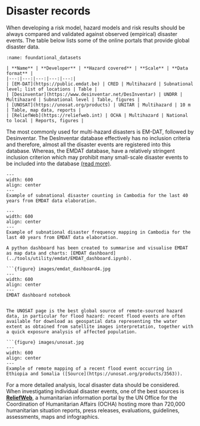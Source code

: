# Disaster records

When developing a risk model, hazard models and risk results should be always compared and validated against observed (empirical) disaster events.
The table below lists some of the online portals that provide global disaster data. 
```{table}
:name: foundational_datasets

| **Name** | **Developer** | **Hazard covered** | **Scale** | **Data format** |
|---:|---:|---:|---:|---:|
| [EM-DAT](https://public.emdat.be) | CRED | Multihazard | Subnational level; list of locations | Table |
| [Desinventar](https://www.desinventar.net/DesInventar) | UNDRR | Multihazard | Subnational level | Table, figures |
| [UNOSAT](https://unosat.org/products) | UNITAR | Multihazard | 10 m | Table, map data, reports |                
| [ReliefWeb](https://reliefweb.int) | OCHA | Multihazard | National to local | Reports, figures |  
```
The most commonly used for multi-hazard disasters is EM-DAT, followed by Desinventar. The DesInventar database effectively has no inclusion criteria and therefore, almost all the disaster events are registered into this database. Whereas, the EMDAT database, have a relatively stringent inclusion criterion which may prohibit many small-scale disaster events to be included into the database [(read more)](https://link.springer.com/article/10.1007/s41885-019-00052-0).

```{figure} images/emdat_count.png
---
width: 600
align: center
---
Example of subnational disaster counting in Cambodia for the last 40 years from EMDAT data elaboration.
```

```{figure} images/emdat_maps.jpg
---
width: 600
align: center
---
Example of subnational disaster frequency mapping in Cambodia for the last 40 years from EMDAT data elaboration.
```

```{seealso}
A python dashboard has been created to summarise and visualise EMDAT as map data and charts: [EMDAT dashboard](../tools/utility/emdat/EMDAT_dashboard.ipynb).

```{figure} images/emdat_dashboard4.jpg
---
width: 600
align: center
---
EMDAT dashboard notebook
```


```

The UNOSAT page is the best global source of remote-sourced hazard data, in particular for flood hazard: recent flood events are often available for download as geospatial data representing the water extent as obtained from satellite images interpretation, together with a quick exposure analysis of affected population.

```{figure} images/unosat.jpg
---
width: 600
align: center
---
Example of remote mapping of a recent flood event occurring in Ethiopia and Somalia ([Source](https://unosat.org/products/3563)).
```

For a more detailed analysis, local disaster data should be considered.
When investigating individual disaster events, one of the best sources is [**ReliefWeb**](https://reliefweb.int), a humanitarian information portal by the UN Office for the Coordination of Humanitarian Affairs (OCHA) hosting more than 720,000 humanitarian situation reports, press releases, evaluations, guidelines, assessments, maps and infographics.